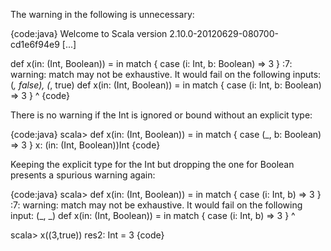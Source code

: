The warning in the following is unnecessary:

{code:java}
Welcome to Scala version 2.10.0-20120629-080700-cd1e6f94e9
[...]

def x(in: (Int, Boolean)) = in match { case (i: Int, b: Boolean) => 3 }
<console>:7: warning: match may not be exhaustive.
It would fail on the following inputs: (_, false), (_, true)
       def x(in: (Int, Boolean)) = in match { case (i: Int, b: Boolean) => 3 }
                                   ^
{code}

There is no warning if the Int is ignored or bound without an explicit type:

{code:java}
scala> def x(in: (Int, Boolean)) = in match { case (_, b: Boolean) => 3 }
x: (in: (Int, Boolean))Int
{code}

Keeping the explicit type for the Int but dropping the one for Boolean presents a spurious warning again:

{code:java}
scala> def x(in: (Int, Boolean)) = in match { case (i: Int, b) => 3 }
<console>:7: warning: match may not be exhaustive.
It would fail on the following input: (_, _)
       def x(in: (Int, Boolean)) = in match { case (i: Int, b) => 3 }
                                   ^

scala> x((3,true))
res2: Int = 3
{code}
